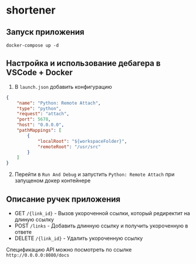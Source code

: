 # shortener
## Запуск приложения
```
docker-compose up -d
```
## Настройка и использование дебагера в VSCode + Docker
1. В `launch.json` добавить конфигурацию
```json
{
    "name": "Python: Remote Attach",
    "type": "python",
    "request": "attach",
    "port": 5678,
    "host": "0.0.0.0",
    "pathMappings": [
        {
            "localRoot": "${workspaceFolder}",
            "remoteRoot": "/usr/src"
        }
    ]
}
```
2. Перейти в `Run And Debug` и запустить `Python: Remote Attach` при запущеном докер контейнере
## Описание ручек приложения
- GET `/{link_id}` - Вызов укороченной ссылки, который редиректит на длиную ссылку
- POST `/links` - Добавить длинную ссылку и получить укороченную в ответе
- DELETE `/{link_id}` - Удалить укороченную ссылку

Спецификацию API можно посмотреть по ссылке `http://0.0.0.0:8080/docs`
